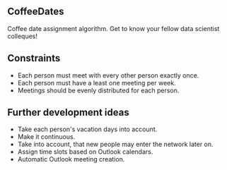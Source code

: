 CoffeeDates
-----------

Coffee date assignment algorithm.
Get to know your fellow data scientist colleques!

## Constraints

* Each person must meet with every other person exactly once.
* Each person must have a least one meeting per week.
* Meetings should be evenly distributed for each person.

## Further development ideas

* Take each person's vacation days into account.
* Make it continuous.
* Take into account, that new people may enter the network later on.
* Assign time slots based on Outlook calendars.
* Automatic Outlook meeting creation.
